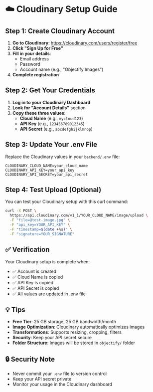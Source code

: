 # ☁️ Cloudinary Setup Guide

## Step 1: Create Cloudinary Account

1. **Go to Cloudinary**: https://cloudinary.com/users/register/free
2. **Click "Sign Up for Free"**
3. **Fill in your details**:
   - Email address
   - Password
   - Account name (e.g., "Objectify Images")
4. **Complete registration**

## Step 2: Get Your Credentials

1. **Log in to your Cloudinary Dashboard**
2. **Look for "Account Details"** section
3. **Copy these three values**:
   - **Cloud Name** (e.g., `mycloud123`)
   - **API Key** (e.g., `123456789012345`)
   - **API Secret** (e.g., `abcdefghijklmnop`)

## Step 3: Update Your .env File

Replace the Cloudinary values in your `backend/.env` file:

```env
CLOUDINARY_CLOUD_NAME=your_cloud_name
CLOUDINARY_API_KEY=your_api_key
CLOUDINARY_API_SECRET=your_api_secret
```

## Step 4: Test Upload (Optional)

You can test your Cloudinary setup with this curl command:

```bash
curl -X POST \
  https://api.cloudinary.com/v1_1/YOUR_CLOUD_NAME/image/upload \
  -F "file=@test-image.jpg" \
  -F "api_key=YOUR_API_KEY" \
  -F "timestamp=$(date +%s)" \
  -F "signature=YOUR_SIGNATURE"
```

## ✅ Verification

Your Cloudinary setup is complete when:
- ✅ Account is created
- ✅ Cloud Name is copied
- ✅ API Key is copied
- ✅ API Secret is copied
- ✅ All values are updated in .env file

## 💡 Tips

- **Free Tier**: 25 GB storage, 25 GB bandwidth/month
- **Image Optimization**: Cloudinary automatically optimizes images
- **Transformations**: Supports resizing, cropping, filters
- **Security**: Keep your API secret secure
- **Folder Structure**: Images will be stored in `objectify/` folder

## 🔒 Security Note

- Never commit your `.env` file to version control
- Keep your API secret private
- Monitor your usage in the Cloudinary dashboard
